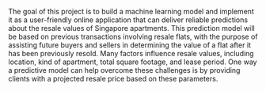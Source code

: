 The goal of this project is to build a machine learning model and implement it as a user-friendly online application that can deliver reliable predictions about the resale values of Singapore apartments. This prediction model will be based on previous transactions involving resale flats, with the purpose of assisting future buyers and sellers in determining the value of a flat after it has been previously resold. Many factors influence resale values, including location, kind of apartment, total square footage, and lease period. One way a predictive model can help overcome these challenges is by providing clients with a projected resale price based on these parameters.
